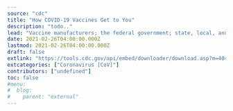 ```yaml
---
source: "cdc"
title: "How COVID-19 Vaccines Get to You"
description: "todo.."
lead: "Vaccine manufacturers; the federal government; state, local, and territorial jurisdictions; and other partners are working to make sure safe and effective vaccines are getting to you as quickly as possible. This page will help you understand the key steps in this important process and how CDC is tracking vaccine distribution, delivery, and administration throughout the United States."
date: 2021-02-26T04:00:00.000Z
lastmod: 2021-02-26T04:00:00.000Z
draft: false
extlink: "https://tools.cdc.gov/api/embed/downloader/download.asp?m=404952&c=417319"
extcategories: ["Coronavirus [CoV]"]
contributors: ["undefined"]
toc: false
#menu:
#  blog:
#    parent: "external"
---
```

